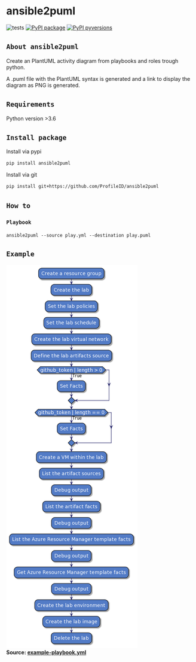 # ansible2puml

![tests](https://github.com/ProfileID/ansible2puml/workflows/tests/badge.svg)
[![PyPI package](https://img.shields.io/pypi/v/ansible2puml)](https://pypi.python.org/pypi/ansible2puml/)
[![PyPI pyversions](https://img.shields.io/pypi/pyversions/ansible2puml.svg)](https://pypi.python.org/pypi/ansible2puml/)
<!-- [![PyPI license](https://img.shields.io/pypi/l/ansible2puml.svg)](https://pypi.python.org/pypi/ansible2puml/) -->

## `About ansible2puml`
Create an PlantUML activity diagram from playbooks and roles trough python.

A .puml file with the PlantUML syntax is generated and a link to display the diagram as PNG is generated.

## `Requirements`
Python version >3.6

## `Install package`
Install via pypi
```bash
pip install ansible2puml
```

Install via git
```bash
pip install git+https://github.com/ProfileID/ansible2puml
```

## `How to`
### `Playbook`
```
ansible2puml --source play.yml --destination play.puml 
```

## `Example`
[![Example](./example/example-diagram.png)](./example/example-playbook.yml)  
**Source: [example-playbook.yml](./example/example-playbook.yml)**
